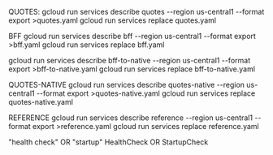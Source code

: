 
QUOTES:
gcloud run services describe quotes --region us-central1 --format export >quotes.yaml
gcloud run services replace quotes.yaml

BFF
gcloud run services describe bff --region us-central1 --format export >bff.yaml
gcloud run services replace bff.yaml

gcloud run services describe bff-to-native --region us-central1 --format export >bff-to-native.yaml
gcloud run services replace bff-to-native.yaml

QUOTES-NATIVE
gcloud run services describe quotes-native --region us-central1 --format export >quotes-native.yaml
gcloud run services replace quotes-native.yaml

REFERENCE
gcloud run services describe reference --region us-central1 --format export >reference.yaml
gcloud run services replace reference.yaml

"health check" OR "startup"
HealthCheck OR StartupCheck